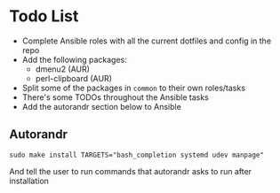 # Todo List

* Complete Ansible roles with all the current dotfiles and config in the repo
* Add the following packages:
    * dmenu2 (AUR)
    * perl-clipboard (AUR)
* Split some of the packages in `common` to their own roles/tasks
* There's some TODOs throughout the Ansible tasks
* Add the autorandr section below to Ansible

## Autorandr

`sudo make install TARGETS="bash_completion systemd udev manpage"`

And tell the user to run commands that autorandr asks to run after installation
